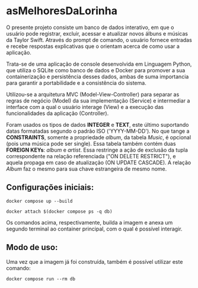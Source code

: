 # asMelhoresDaLorinha

O presente projeto consiste um banco de dados interativo, em que o usuário pode registrar, excluir, acessar e atualizar novos álbuns e músicas da Taylor Swift. Através do prompt de comando, o usuário fornece entradas e recebe respostas explicativas que o orientam acerca de como usar a aplicação.

Trata-se de uma aplicação de console desenvolvida em Linguagem Python, que utiliza o SQLite como banco de dados e Docker para promover a sua containerização e persistência desses dados, ambas de suma importancia para garantir a portabilidade e a consistência do sistema.

Utilizou-se a arquitetura MVC (Model-View-Controller) para separar as regras de negócio (Model) da sua implementação (Service) e intermediar a interface com a qual o usuário interage (View) e a execução das funcionalidades da aplicação (Controller).

Foram usados os tipos de dados **INTEGER** e **TEXT**, este último suportando datas formatadas segundo o padrão ISO ('YYYY-MM-DD'). No que tange a **CONSTRAINTS**, somente a propriedade _album_, da tabela _Music_, é opcional (pois uma música pode ser single). Essa tabela também contém duas **FOREIGN KEYs**: _album_ e _artist_. Essa restringe a ação de exclusão da tupla correspondente na relação referenciada ("ON DELETE RESTRICT"), e aquela propaga em caso de atualização (ON UPDATE CASCADE). A relação _Album_ faz o mesmo para sua chave estrangeira de mesmo nome.

## Configurações iniciais:

```bash:
docker compose up --build

docker attach $(docker compose ps -q db)
```

Os comandos acima, respectivamente, builda a imagem e anexa um segundo terminal ao container principal, com o qual é possível interagir.

## Modo de uso:

Uma vez que a imagem já foi construída, também é possível utilizar este comando:

```bash:
docker compose run --rm db
```


